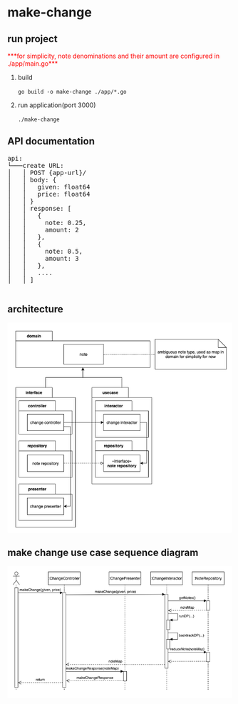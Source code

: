 # make-change
<h2>run project</h2>
<p style="color:red;">***for simplicity, note denominations and their amount are configured in ./app/main.go***<p>
<ol>
  <li>
    <p>build</p>
    <code>go build -o make-change ./app/*.go</code>
  </li>
  <li>
    <p>run application(port 3000)</p>
    <code>./make-change</code>
  </li>
</ol>
<h2>API documentation</h2>
<pre>
api:
└───create URL:
│   │ POST {app-url}/
│   │ body: {
│   │   given: float64
│   │   price: float64
│   │ }
│   │ response: [
│   │   {
│   │     note: 0.25,
│   │     amount: 2
│   │   },
│   │   {
│   │     note: 0.5,
│   │     amount: 3
│   │   },
│   │   ....
│   │ ]

</pre>
<h2>architecture</h2>
<img src="architecture.png" alt="architecture"/>
<h2>make change use case sequence diagram</h2>
<img src="sequence.png" alt="sequence"/>
